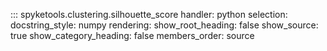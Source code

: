 ::: spyketools.clustering.silhouette_score
	handler: python
	selection:
		docstring_style: numpy
	rendering:
		show_root_heading: false
		show_source: true
		show_category_heading: false
		members_order: source